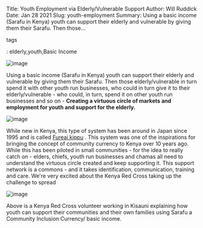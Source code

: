 Title: Youth Employment via Elderly/Vulnerable Support
Author: Will Ruddick
Date: Jan 28 2021
Slug: youth-employment
Summary: Using a basic income (Sarafu in Kenya) youth can support their
elderly and vulnerable by giving them their Sarafu. Then those...

tags

: elderly,youth,Basic Income

![image](images/blog/youth-employment1.webp)

Using a basic income (Sarafu in Kenya) youth can support their elderly
and vulnerable by giving them their Sarafu. Then those
elderly/vulnerable in turn spend it with other youth run businesses, who
could in turn give it to their elderly/vulnerable - who could, in turn,
spend it on other youth run businesses and so on - **Creating a virtuous
circle of markets and employment for youth and support for the
elderly.**

![image](images/blog/youth-employment33.webp)

While new in Kenya, this type of system has been around in Japan since
1995 and is called [Fureai
kippu](https://en.wikipedia.org/wiki/Fureai_kippu) . This system was one
of the inspirations for bringing the concept of community currency to
Kenya over 10 years ago. While this has been piloted in small
communities - for the idea to really catch on - elders, chiefs, youth
run businesses and chamas all need to understand the virtuous circle
created and keep supporting it. This support network is a commons - and
it takes identification, communication, training and care. We're very
excited about the Kenya Red Cross taking up the challenge to spread

![image](images/blog/youth-employment57.webp)

Above is a Kenya Red Cross volunteer working in Kisauni explaining how
youth can support their communities and their own families using Sarafu
a Community Inclusion Currency/ basic income.
